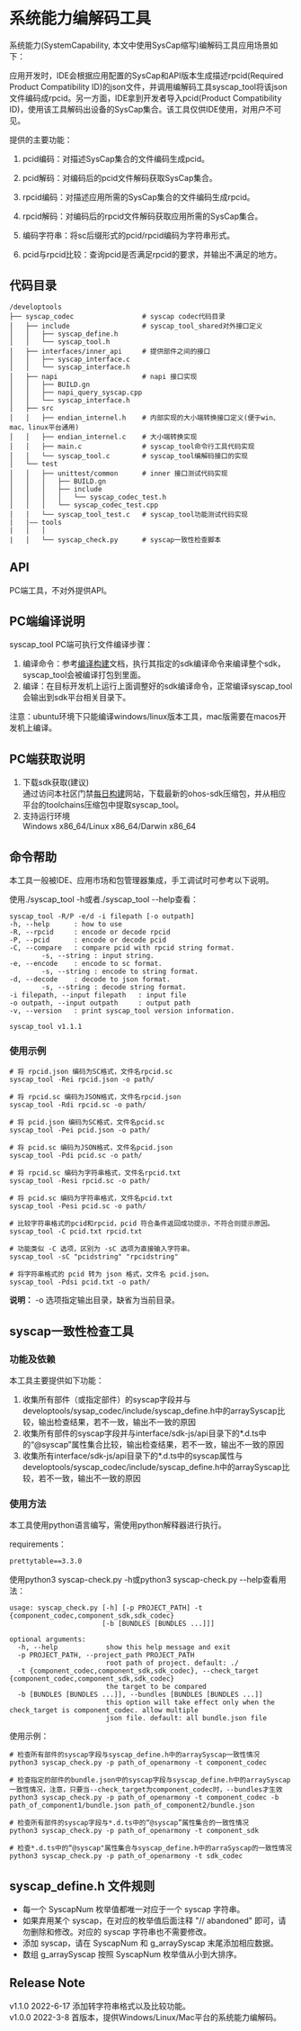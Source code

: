 # 系统能力编解码工具

系统能力(SystemCapability, 本文中使用SysCap缩写)编解码工具应用场景如下：

应用开发时，IDE会根据应用配置的SysCap和API版本生成描述rpcid(Required Product Compatibility ID)的json文件，并调用编解码工具syscap_tool将该json文件编码成rpcid。另一方面，IDE拿到开发者导入pcid(Product Compatibility ID)，使用该工具解码出设备的SysCap集合。该工具仅供IDE使用，对用户不可见。

提供的主要功能：

1. pcid编码：对描述SysCap集合的文件编码生成pcid。  

2. pcid解码：对编码后的pcid文件解码获取SysCap集合。

3. rpcid编码：对描述应用所需的SysCap集合的文件编码生成rpcid。

4. rpcid解码：对编码后的rpcid文件解码获取应用所需的SysCap集合。

5. 编码字符串：将sc后缀形式的pcid/rpcid编码为字符串形式。

6. pcid与rpcid比较：查询pcid是否满足rpcid的要求，并输出不满足的地方。

## 代码目录
```
/developtools
├── syscap_codec                 # syscap codec代码目录
│   ├── include                  # syscap_tool_shared对外接口定义
│   │   ├── syscap_define.h
│   │   └── syscap_tool.h         
│   ├── interfaces/inner_api     # 提供部件之间的接口
│   │   ├── syscap_interface.c
│   │   └── syscap_interface.h 
│   ├── napi                     # napi 接口实现
│   │   ├── BUILD.gn
│   │   ├── napi_query_syscap.cpp
│   │   └── syscap_interface.h 
│   ├── src
│   │   ├── endian_internel.h    # 内部实现的大小端转换接口定义(便于win、mac、linux平台通用)
│   │   ├── endian_internel.c    # 大小端转换实现
│   │   ├── main.c               # syscap_tool命令行工具代码实现 
│   │   └── syscap_tool.c        # syscap_tool编解码接口的实现
│   └── test 
│   │   ├── unittest/common      # inner 接口测试代码实现
│   │   │   ├── BUILD.gn
│   │   │   ├── include
│   │   │   │   └── syscap_codec_test.h
│   │   │   └── syscap_codec_test.cpp
│   │   └── syscap_tool_test.c   # syscap_tool功能测试代码实现
|   |—— tools
|   │   │
|   │   └── syscap_check.py      # syscap一致性检查脚本
```

## API
PC端工具，不对外提供API。

## PC端编译说明  
syscap_tool PC端可执行文件编译步骤：
1. 编译命令：参考[编译构建](https://gitee.com/openharmony/build/blob/master/README_zh.md)文档，执行其指定的sdk编译命令来编译整个sdk，syscap_tool会被编译打包到里面。
2. 编译：在目标开发机上运行上面调整好的sdk编译命令，正常编译syscap_tool会输出到sdk平台相关目录下。

注意：ubuntu环境下只能编译windows/linux版本工具，mac版需要在macos开发机上编译。

## PC端获取说明
1. 下载sdk获取(建议)  
    通过访问本社区门禁[每日构建](http://ci.openharmony.cn/dailys/dailybuilds)网站，下载最新的ohos-sdk压缩包，并从相应平台的toolchains压缩包中提取syscap_tool。  
2. 支持运行环境  
    Windows x86_64/Linux x86_64/Darwin x86_64

## 命令帮助  
本工具一般被IDE、应用市场和包管理器集成，手工调试时可参考以下说明。

使用./syscap_tool -h或者./syscap_tool --help查看：
```shell
syscap_tool -R/P -e/d -i filepath [-o outpath]
-h, --help      : how to use
-R, --rpcid     : encode or decode rpcid
-P, --pcid      : encode or decode pcid
-C, --compare   : compare pcid with rpcid string format.
        -s, --string : input string.
-e, --encode    : encode to sc format.
        -s, --string : encode to string format.
-d, --decode    : decode to json format.
        -s, --string : decode string format.
-i filepath, --input filepath   : input file
-o outpath, --input outpath     : output path
-v, --version   : print syscap_tool version information.

syscap_tool v1.1.1
```
### 使用示例
```shell
# 将 rpcid.json 编码为SC格式，文件名rpcid.sc
syscap_tool -Rei rpcid.json -o path/

# 将 rpcid.sc 编码为JSON格式，文件名rpcid.json
syscap_tool -Rdi rpcid.sc -o path/

# 将 pcid.json 编码为SC格式，文件名pcid.sc
syscap_tool -Pei pcid.json -o path/

# 将 pcid.sc 编码为JSON格式，文件名pcid.json
syscap_tool -Pdi pcid.sc -o path/

# 将 rpcid.sc 编码为字符串格式，文件名rpcid.txt
syscap_tool -Resi rpcid.sc -o path/

# 将 pcid.sc 编码为字符串格式，文件名pcid.txt
syscap_tool -Pesi pcid.sc -o path/

# 比较字符串格式的pcid和rpcid，pcid 符合条件返回成功提示，不符合则提示原因。
syscap_tool -C pcid.txt rpcid.txt

# 功能类似 -C 选项，区别为 -sC 选项为直接输入字符串。
syscap_tool -sC "pcidstring" "rpcidstring"

# 将字符串格式的 pcid 转为 json 格式，文件名 pcid.json。
syscap_tool -Pdsi pcid.txt -o path/
```
**说明：**  -o 选项指定输出目录，缺省为当前目录。  

## syscap一致性检查工具

### 功能及依赖

本工具主要提供如下功能：

1. 收集所有部件（或指定部件）的syscap字段并与developtools/sysap_codec/include/syscap_define.h中的arraySyscap比较，输出检查结果，若不一致，输出不一致的原因
2. 收集所有部件的syscap字段并与interface/sdk-js/api目录下的*.d.ts中的“@syscap”属性集合比较，输出检查结果，若不一致，输出不一致的原因
3. 收集所有interface/sdk-js/api目录下的*.d.ts中的syscap属性与developtools/syscap_codec/include/syscap_define.h中的arraySyscap比较，若不一致，输出不一致的原因

### 使用方法

本工具使用python语言编写，需使用python解释器进行执行。

requirements：

```txt
prettytable==3.3.0
```

使用python3 syscap-check.py -h或python3 syscap-check.py --help查看用法：

```shell
usage: syscap_check.py [-h] [-p PROJECT_PATH] -t {component_codec,component_sdk,sdk_codec}
                       [-b [BUNDLES [BUNDLES ...]]]

optional arguments:
  -h, --help            show this help message and exit
  -p PROJECT_PATH, --project_path PROJECT_PATH
                        root path of project. default: ./
  -t {component_codec,component_sdk,sdk_codec}, --check_target {component_codec,component_sdk,sdk_codec}
                        the target to be compared
  -b [BUNDLES [BUNDLES ...]], --bundles [BUNDLES [BUNDLES ...]]
                        this option will take effect only when the check_target is component_codec. allow multiple
                        json file. default: all bundle.json file
```

使用示例：

```shell
# 检查所有部件的syscap字段与syscap_define.h中的arraySyscap一致性情况
python3 syscap_check.py -p path_of_openarmony -t component_codec

# 检查指定的部件的bundle.json中的syscap字段与syscap_define.h中的arraySyscap一致性情况，注意，只要当--check_target为component_codec时，--bundles才生效
python3 syscap_check.py -p path_of_openarmony -t component_codec -b path_of_component1/bundle.json path_of_component2/bundle.json

# 检查所有部件的syscap字段与*.d.ts中的“@syscap”属性集合的一致性情况
python3 syscap_check.py -p path_of_openarmony -t component_sdk

# 检查*.d.ts中的“@syscap"属性集合与syscap_define.h中的arraSyscap的一致性情况
python3 syscap_check.py -p path_of_openarmony -t sdk_codec
```

## syscap_define.h 文件规则
- 每一个 SyscapNum 枚举值都唯一对应于一个 syscap 字符串。
- 如果弃用某个 syscap，在对应的枚举值后面注释 "// abandoned" 即可，请勿删除和修改。对应的 syscap 字符串也不需要修改。
- 添加 syscap，请在 SyscapNum 和 g_arraySyscap 末尾添加相应数据。
- 数组 g_arraySyscap 按照 SyscapNum 枚举值从小到大排序。


## Release Note
v1.1.0 2022-6-17 添加转字符串格式以及比较功能。  
v1.0.0 2022-3-8 首版本，提供Windows/Linux/Mac平台的系统能力编解码。
